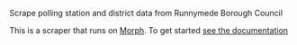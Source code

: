 Scrape polling station and district data from Runnymede Borough Council

This is a scraper that runs on [Morph](https://morph.io). To get started [see the documentation](https://morph.io/documentation)
